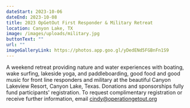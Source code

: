 ```yaml
---
dateStart: 2023-10-06
dateEnd: 2023-10-08
title: 2023 OpGetOut First Responder & Military Retreat
location: Canyon Lake, TX
image: /images/uploads/military.jpg
buttonText: ""
url: ""
imageGalleryLink: https://photos.app.goo.gl/yDedENd5FGBnFn1S9
---
```

A weekend retreat providing nature and water experiences with boating, wake surfing, lakeside yoga, and paddleboarding, good food and good music for front line responders and military at the beautiful Canyon Lakeview Resort, Canyon Lake, Texas. Donations and sponsorships fully fund participants' registration. To request complimentary registration or receive further information, email cindy@operationgetout.org
